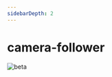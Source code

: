 ```yaml
---
sidebarDepth: 2
---
```


# camera-follower

![beta](https://img.shields.io/npm/v/@soonspacejs/plugin-camera-follower/next.svg)
